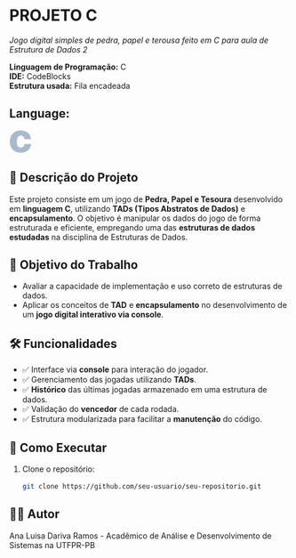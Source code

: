 # PROJETO C
*Jogo digital simples de pedra, papel e terousa feito em C para aula de Estrutura de Dados 2*

**Linguagem de Programação:** C  
**IDE:** CodeBlocks  
**Estrutura usada:** Fila encadeada

<h2 align="left"> Language: </h2>
<p align="left">
    <a href="https://www.java.com" target="_blank" rel="noreferrer">
        <img src="https://raw.githubusercontent.com/devicons/devicon/master/icons/c/c-original.svg" alt="c" width="40" height="40"/>
    </a>
</p>

## 📌 Descrição do Projeto
Este projeto consiste em um jogo de **Pedra, Papel e Tesoura** desenvolvido em **linguagem C**, utilizando **TADs (Tipos Abstratos de Dados)** e **encapsulamento**. O objetivo é manipular os dados do jogo de forma estruturada e eficiente, empregando uma das **estruturas de dados estudadas** na disciplina de Estruturas de Dados.

## 🎯 Objetivo do Trabalho
- Avaliar a capacidade de implementação e uso correto de estruturas de dados.
- Aplicar os conceitos de **TAD** e **encapsulamento** no desenvolvimento de um **jogo digital interativo via console**.

## 🛠️ Funcionalidades
- ✅ Interface via **console** para interação do jogador.
- ✅ Gerenciamento das jogadas utilizando **TADs**.
- ✅ **Histórico** das últimas jogadas armazenado em uma estrutura de dados.
- ✅ Validação do **vencedor** de cada rodada.
- ✅ Estrutura modularizada para facilitar a **manutenção** do código.

## 🚀 Como Executar
1. Clone o repositório:
   ```sh
   git clone https://github.com/seu-usuario/seu-repositorio.git

## 👩‍💻 Autor
Ana Luisa Dariva Ramos - Acadêmico de Análise e Desenvolvimento de Sistemas na UTFPR-PB
